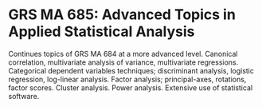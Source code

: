 # GRS MA 685: Advanced Topics in Applied Statistical Analysis
Continues topics of GRS MA 684 at a more advanced level. Canonical correlation, multivariate analysis of variance, multivariate regressions. Categorical dependent variables techniques; discriminant analysis, logistic regression, log-linear analysis. Factor analysis; principal-axes, rotations, factor scores. Cluster analysis. Power analysis. Extensive use of statistical software. 
